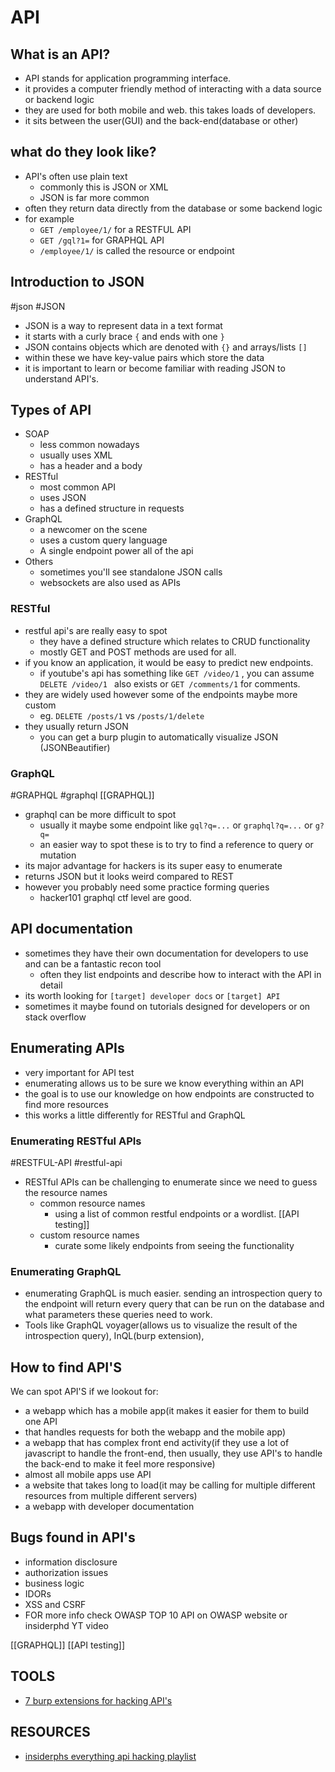 # API
## What is an API?
- API stands for application programming interface.
- it provides a computer friendly method of interacting with a data source or backend logic
- they are used for both mobile and web. this takes loads of developers.
- it sits between the user(GUI) and the back-end(database or other)
## what do they look like?
- API's often use plain text
	- commonly this is JSON or XML
	- JSON is far more common
- often they return data directly from the database or some backend logic
- for example
	- `GET /employee/1/` for a RESTFUL API 
	- `GET /gql?1=` for GRAPHQL API
	- `/employee/1/` is called the resource or endpoint
## Introduction to JSON
#json #JSON 
- JSON is a way to represent data in a text format
- it starts with a curly brace `{` and ends with one `}`
- JSON contains objects which are denoted with `{}` and arrays/lists `[]`
- within these we have key-value pairs which store the data
- it is important to learn or become familiar with reading JSON to understand API's.
## Types of API
- SOAP 
	- less common nowadays
	- usually uses XML 
	- has a header and a body
- RESTful
	- most common API
	- uses JSON 
	- has a defined structure in requests
- GraphQL 
	- a newcomer on the scene
	- uses a custom query language
	- A single endpoint power all of the api
- Others
	- sometimes you'll see standalone JSON calls
	- websockets are also used as APIs
### RESTful
- restful api's are really easy to spot
	- they have a defined structure which relates to CRUD functionality
	- mostly GET and POST methods are used for all.
- if you know an application, it would be easy to predict new endpoints.
	- if youtube's api has something like `GET /video/1`  , you can assume `DELETE /video/1 ` also exists or `GET /comments/1` for comments.
- they are widely used however some of the endpoints maybe more custom
	- eg. `DELETE /posts/1` vs `/posts/1/delete`
- they usually return JSON 
	- you can get a burp plugin to automatically visualize JSON (JSONBeautifier)
### GraphQL
#GRAPHQL #graphql [[GRAPHQL]]
- graphql can be more difficult to spot
	- usually it maybe some endpoint like `gql?q=...` or `graphql?q=...` or `g?q=`
	- an easier way to spot these is to try to find a reference to query or mutation
- its major advantage for hackers is its super easy to enumerate
- returns JSON but it looks weird compared to REST 
- however you probably need some practice forming queries
	- hacker101 graphql ctf level are good.
## API documentation
- sometimes they have their own documentation for developers to use and can be a fantastic recon tool
	- often they list endpoints and describe how to interact with the API in detail
- its worth looking for `[target] developer docs` or `[target] API`
- sometimes it maybe found on tutorials designed for developers or on stack overflow
## Enumerating APIs
- very important for API test
- enumerating allows us to be sure we know everything within an API
- the goal is to use our knowledge on how endpoints are constructed to find more resources
- this works a little differently for RESTful and GraphQL 
### Enumerating RESTful APIs
#RESTFUL-API #restful-api
- RESTful APIs can be challenging to enumerate since we need to guess the resource names
	- common resource names
		- using a list of common restful endpoints or a wordlist. [[API testing]] 
	- custom resource names
		- curate some likely endpoints from seeing the functionality
### Enumerating GraphQL
- enumerating GraphQL is much easier. sending an introspection query to the endpoint will return every query that can be run on the database and what parameters these queries need to work.
- Tools like GraphQL voyager(allows us to visualize the result of the introspection query), InQL(burp extension), 

## How to find API'S
We can spot API'S if we lookout for:
- a webapp which has a mobile app(it makes it easier for them to build one API
- that handles requests for both the webapp and the mobile app)
- a webapp that has complex front end activity(if they use a lot of javascript to handle the front-end, then usually, they use API's to handle the back-end to make it feel more responsive)
- almost all mobile apps use API
- a website that takes long to load(it may be calling for multiple different resources from multiple different servers)
- a webapp with developer documentation
## Bugs found in API's
- information disclosure
- authorization issues
- business logic
- IDORs
- XSS and CSRF
- FOR more info check OWASP TOP 10 API on OWASP website or insiderphd YT video

[[GRAPHQL]] 
[[API testing]]
## TOOLS
-  [7 burp extensions for hacking API's](https://danaepp.com/7-essential-burp-extensions-for-hacking-apis)

## RESOURCES
- [insiderphs everything api hacking playlist](https://www.youtube.com/playlist?list=PLbyncTkpno5HqX1h2MnV6Qt4wvTb8Mpol)
